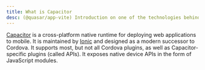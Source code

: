 ```yaml
---
title: What is Capacitor
desc: (@quasar/app-vite) Introduction on one of the technologies behind Quasar mobile apps.
---
```


[Capacitor](https://capacitorjs.com) is a cross-platform native runtime for deploying web applications to mobile. It is maintained by [Ionic](https://ionic.io) and designed as a modern successor to Cordova. It supports most, but not all Cordova plugins, as well as Capacitor-specific plugins (called APIs). It exposes native device APIs in the form of JavaScript modules.
